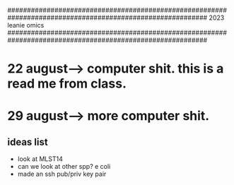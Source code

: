 ###########################################################################################################
 2023
leanie
omics 
###########################################################################################################
# 22 august--> computer shit. this is a read me from class. 
# 29 august--> more computer shit. 
## ideas list   
- look at MLST14 
- can we look at other spp? e coli 
- made an ssh pub/priv key pair
